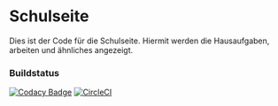 # Schulseite
Dies ist der Code für die Schulseite. Hiermit werden die Hausaufgaben, arbeiten und ähnliches angezeigt.

### Buildstatus
[![Codacy Badge](https://api.codacy.com/project/badge/Grade/a21b0b4420594a968c28c438bf6c9237)](https://www.codacy.com/app/contact_97/Schulseite?utm_source=github.com&amp;utm_medium=referral&amp;utm_content=rindula-de/Schulseite&amp;utm_campaign=Badge_Grade)
[![CircleCI](https://circleci.com/gh/rindula-de/Schulseite.svg?style=svg)](https://circleci.com/gh/rindula-de/Schulseite)
